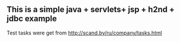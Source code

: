 ## This is a simple java + servlets+ jsp + h2nd + jdbc example

Test tasks were get from http://scand.by/ru/company/tasks.html
